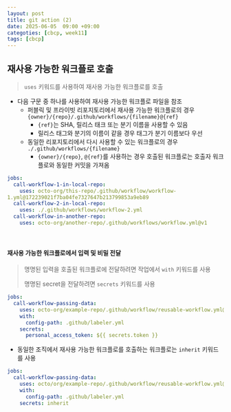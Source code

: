 ```yaml
---
layout: post
title: git action (2)
date: 2025-06-05  09:00 +09:00
categoties: [cbcp, week11]
tags: [cbcp]
---
```


## 재사용 가능한 워크플로 호출

> `uses` 키워드를 사용하여 재사용 가능한 워크플로를 호출

- 다음 구문 중 하나를 사용하여 재사용 가능한 워크플로 파일을 참조
  - 퍼블릭 및 프라이빗 리포지토리에서 재사용 가능한 워크플로의 경우 `{owner}/{repo}/.github/workflows/{filename}@{ref}`
    - `{ref}`는 SHA, 릴리스 태크 또는 분기 이름을 사용할 수 있음
    - 릴리스 태그와 분기의 이름이 같을 경우 태그가 분기 이름보다 우선
  - 동일한 리포지토리에서 다시 사용할 수 있는 워크플로의 경우 `./.github/workflows/{filename}`
    - `{owner}/{repo}`, `@{ref}`를 사용하는 경우 호출된 워크플로는 호출자 워크플로와 동일한 커밋을 가져옴

```yaml
jobs:
  call-workflow-1-in-local-repo:
    uses: octo-org/this-repo/.github/workflow/workflow-
1.yml@172239021f7ba04fe7327647b213799853a9eb89
  call-workflow-2-in-local-repo:
    uses: ./.github/workflows/workflow-2.yml
  call-workflow-in-another-repo:
    uses: octo-org/another-repo/.github/workflows/workflow.yml@v1
```

<br>

#### 재사용 가능한 워크플로에서 입력 및 비밀 전달

> 명명된 입력을 호출된 워크플로에 전달하려면 작업에서 `with` 키워드를 사용
>
> 명명된 secret을 전달하려면 `secrets` 키워드를 사용

```yaml
jobs:
  call-workflow-passing-data:
    uses: octo-org/example-repo/.github/workflow/reusable-workflow.yml@main
    with:
      config-path: .github/labeler.yml
    secrets:
      personal_access_token: ${{ secrets.token }}
```

- 동일한 조직에서 재사용 가능한 워크플로를 호출하는 워크플로는 `inherit` 키워드를 사용

```yaml
jobs:
  call-workflow-passing-data:
    uses: octo/org/example-repo/.github/workflow/reusable-workflow.yml@main
    with:
      config-path: .github/labeler.yml
    secrets: inherit
```

<br>